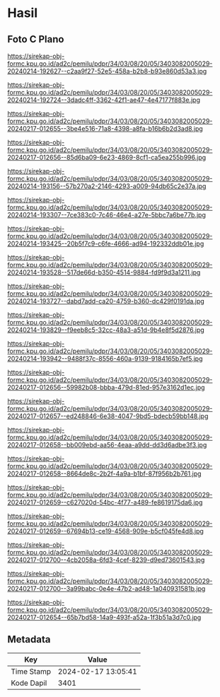 # Hasil

## Foto C Plano

https://sirekap-obj-formc.kpu.go.id/ad2c/pemilu/pdpr/34/03/08/20/05/3403082005029-20240214-192627--c2aa9f27-52e5-458a-b2b8-b93e860d53a3.jpg

https://sirekap-obj-formc.kpu.go.id/ad2c/pemilu/pdpr/34/03/08/20/05/3403082005029-20240214-192724--3dadc4ff-3362-42f1-ae47-4e47177f883e.jpg

https://sirekap-obj-formc.kpu.go.id/ad2c/pemilu/pdpr/34/03/08/20/05/3403082005029-20240217-012655--3be4e516-71a8-4398-a8fa-b16b6b2d3ad8.jpg

https://sirekap-obj-formc.kpu.go.id/ad2c/pemilu/pdpr/34/03/08/20/05/3403082005029-20240217-012656--85d6ba09-6e23-4869-8cf1-ca5ea255b996.jpg

https://sirekap-obj-formc.kpu.go.id/ad2c/pemilu/pdpr/34/03/08/20/05/3403082005029-20240214-193156--57b270a2-2146-4293-a009-94db65c2e37a.jpg

https://sirekap-obj-formc.kpu.go.id/ad2c/pemilu/pdpr/34/03/08/20/05/3403082005029-20240214-193307--7ce383c0-7c46-46e4-a27e-5bbc7a6be77b.jpg

https://sirekap-obj-formc.kpu.go.id/ad2c/pemilu/pdpr/34/03/08/20/05/3403082005029-20240214-193425--20b5f7c9-c6fe-4666-ad94-192332ddb01e.jpg

https://sirekap-obj-formc.kpu.go.id/ad2c/pemilu/pdpr/34/03/08/20/05/3403082005029-20240214-193528--517de66d-b350-4514-9884-fd9f9d3a1211.jpg

https://sirekap-obj-formc.kpu.go.id/ad2c/pemilu/pdpr/34/03/08/20/05/3403082005029-20240214-193727--dabd7add-ca20-4759-b360-dc429f0191da.jpg

https://sirekap-obj-formc.kpu.go.id/ad2c/pemilu/pdpr/34/03/08/20/05/3403082005029-20240214-193829--f9eeb8c5-32cc-48a3-a51d-9b4e8f5d2876.jpg

https://sirekap-obj-formc.kpu.go.id/ad2c/pemilu/pdpr/34/03/08/20/05/3403082005029-20240214-193942--9488f37c-8556-460a-9139-9184165b7ef5.jpg

https://sirekap-obj-formc.kpu.go.id/ad2c/pemilu/pdpr/34/03/08/20/05/3403082005029-20240217-012656--59982b08-bbba-479d-81ed-957e3162d1ec.jpg

https://sirekap-obj-formc.kpu.go.id/ad2c/pemilu/pdpr/34/03/08/20/05/3403082005029-20240217-012657--ed248846-6e38-4047-9bd5-bdecb59bb148.jpg

https://sirekap-obj-formc.kpu.go.id/ad2c/pemilu/pdpr/34/03/08/20/05/3403082005029-20240217-012658--bb009ebd-aa56-4eaa-a9dd-dd3d6adbe3f3.jpg

https://sirekap-obj-formc.kpu.go.id/ad2c/pemilu/pdpr/34/03/08/20/05/3403082005029-20240217-012658--8664de8c-2b2f-4a9a-b1bf-87f956b2b761.jpg

https://sirekap-obj-formc.kpu.go.id/ad2c/pemilu/pdpr/34/03/08/20/05/3403082005029-20240217-012659--c627020d-54bc-4f77-a489-fe8619175da6.jpg

https://sirekap-obj-formc.kpu.go.id/ad2c/pemilu/pdpr/34/03/08/20/05/3403082005029-20240217-012659--67694b13-ce19-4568-909e-b5cf045fe4d8.jpg

https://sirekap-obj-formc.kpu.go.id/ad2c/pemilu/pdpr/34/03/08/20/05/3403082005029-20240217-012700--4cb2058a-6fd3-4cef-8239-d9ed73601543.jpg

https://sirekap-obj-formc.kpu.go.id/ad2c/pemilu/pdpr/34/03/08/20/05/3403082005029-20240217-012700--3a99babc-0e4e-47b2-ad48-1a040931581b.jpg

https://sirekap-obj-formc.kpu.go.id/ad2c/pemilu/pdpr/34/03/08/20/05/3403082005029-20240217-012654--65b7bd58-14a9-493f-a52a-1f3b51a3d7c0.jpg


## Metadata

| Key        | Value               |
| ---------- | ------------------- |
| Time Stamp | 2024-02-17 13:05:41 |
| Kode Dapil | 3401                |



